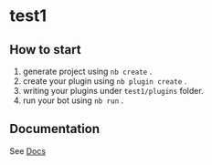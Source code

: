 # test1

## How to start

1. generate project using `nb create` .
2. create your plugin using `nb plugin create` .
3. writing your plugins under `test1/plugins` folder.
4. run your bot using `nb run` .

## Documentation

See [Docs](https://v2.nonebot.dev/)
